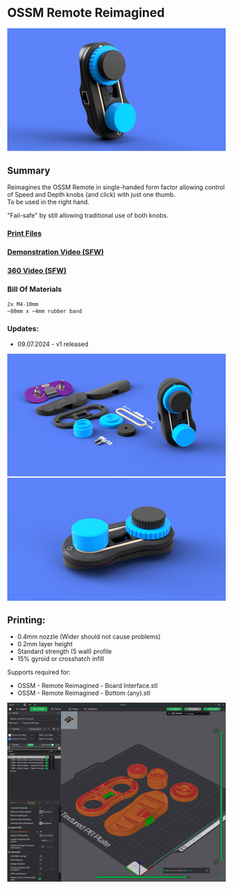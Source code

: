# OSSM Remote Reimagined
![](Images/Renders/Remote%20Only.png)
## Summary    
Reimagines the OSSM Remote in single-handed form factor allowing control of Speed and Depth knobs (and click) with just one thumb.  
To be used in the right hand.

"Fail-safe" by still allowing traditional use of both knobs.

### [Print Files](Files/)  

### [Demonstration Video (SFW)](https://www.youtube.com/watch?v=5V_SXpUnVo4) 

### [360 Video (SFW)](Images/Renders/OSSM%20Remote%20Reimagined.avi)  


### Bill Of Materials
    2x M4-10mm
    ~80mm x ~4mm rubber band


### Updates:
  - 09.07.2024 - v1 released

![](Images/Renders/Complete%20View.png)
![](Images/Renders/Front%20View.png)



## Printing:
  - 0.4mm nozzle (Wider should not cause problems)
  - 0.2mm layer height
  - Standard strength (5 wall) profile
  - 15% gyroid or crosshatch infill

Supports required for:
  - OSSM - Remote Reimagined - Board Interface.stl
  - OSSM - Remote Reimagined - Bottom (any).stl

![](Images/Print/Print.png)  